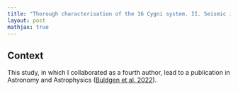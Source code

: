```yaml
---
title: "Thorough characterisation of the 16 Cygni system. II. Seismic inversions of the internal structure"
layout: post
mathjax: true
---
```


## Context

This study, in which I collaborated as a fourth author, lead to a publication in Astronomy and Astrophysics ([Buldgen et al. 2022](https://ui.adsabs.harvard.edu/abs/2022A%26A...661A.143B/abstract)).
